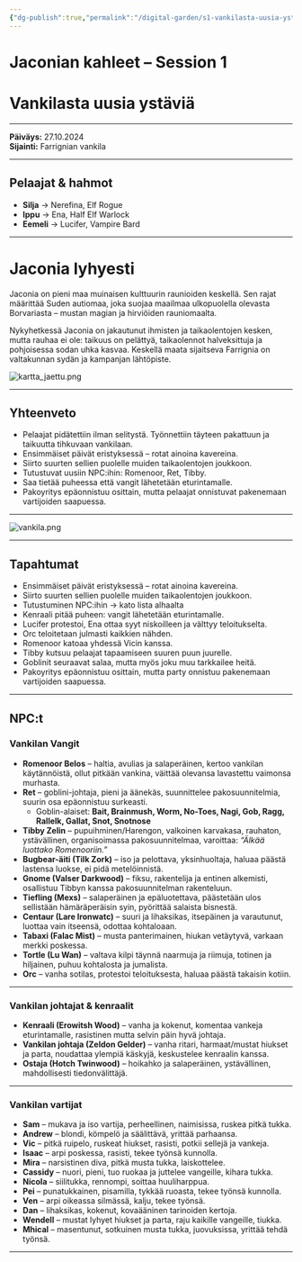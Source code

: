 ```yaml
---
{"dg-publish":true,"permalink":"/digital-garden/s1-vankilasta-uusia-ystaeviae/","created":"2025-10-03T22:04:24.203+03:00","updated":"2025-10-05T10:38:11.661+03:00"}
---
```


# Jaconian kahleet – Session 1 
# Vankilasta uusia ystäviä
---

**Päiväys:** 27.10.2024  
**Sijainti:** Farrignian vankila

---

## Pelaajat & hahmot

- **Silja** → Nerefina, Elf Rogue
- **Ippu** → Ena, Half Elf Warlock
- **Eemeli** → Lucifer, Vampire Bard
    
---

# Jaconia lyhyesti

Jaconia on pieni maa muinaisen kulttuurin raunioiden keskellä. Sen rajat määrittää Suden autiomaa, joka suojaa maailmaa ulkopuolella olevasta Borvariasta – mustan magian ja hirviöiden rauniomaalta.

Nykyhetkessä Jaconia on jakautunut ihmisten ja taikaolentojen kesken, mutta rauhaa ei ole: taikuus on pelättyä, taikaolennot halveksittuja ja pohjoisessa sodan uhka kasvaa. Keskellä maata sijaitseva Farrignia on valtakunnan sydän ja kampanjan lähtöpiste.

![kartta_jaettu.png](/img/user/Kuvat/kartta_jaettu.png)

---

## Yhteenveto

- Pelaajat pidätettiin ilman selitystä. Työnnettiin täyteen pakattuun ja taikuutta tihkuvaan vankilaan.
- Ensimmäiset päivät eristyksessä – rotat ainoina kavereina.
- Siirto suurten sellien puolelle muiden taikaolentojen joukkoon.
- Tutustuvat uusiin NPC:ihin: Romenoor, Ret, Tibby.
- Saa tietää puheessa että vangit lähetetään eturintamalle.
- Pakoyritys epäonnistuu osittain, mutta pelaajat onnistuvat pakenemaan vartijoiden saapuessa.
---
![vankila.png](/img/user/Kuvat/vankila.png)

---

## Tapahtumat

- Ensimmäiset päivät eristyksessä – rotat ainoina kavereina.
- Siirto suurten sellien puolelle muiden taikaolentojen joukkoon.
- Tutustuminen NPC:ihin -> kato lista alhaalta
- Kenraali pitää puheen: vangit lähetetään eturintamalle.
- Lucifer protestoi, Ena ottaa syyt niskoilleen ja välttyy teloitukselta.
- Orc teloitetaan julmasti kaikkien nähden.
- Romenoor katoaa yhdessä Vicin kanssa.
- Tibby kutsuu pelaajat tapaamiseen suuren puun juurelle.
- Goblinit seuraavat salaa, mutta myös joku muu tarkkailee heitä.
- Pakoyritys epäonnistuu osittain, mutta party onnistuu pakenemaan vartijoiden saapuessa.
---

## NPC:t

### Vankilan Vangit

- **Romenoor Belos** – haltia, avulias ja salaperäinen, kertoo vankilan käytännöistä, ollut pitkään vankina, väittää olevansa lavastettu vaimonsa murhasta.
- **Ret** – goblini-johtaja, pieni ja äänekäs, suunnittelee pakosuunnitelmia, suurin osa epäonnistuu surkeasti.
    - Goblin-alaiset: **Bait, Brainmush, Worm, No-Toes, Nagi, Gob, Ragg, Rallelk, Gallat, Snot, Snotnose**
- **Tibby Zelin** – pupuihminen/Harengon, valkoinen karvakasa, rauhaton, ystävällinen, organisoimassa pakosuunnitelmaa, varoittaa: _“Älkää luottako Romenooriin.”_
- **Bugbear-äiti (Tilk Zork)** – iso ja pelottava, yksinhuoltaja, haluaa päästä lastensa luokse, ei pidä metelöinnistä.
- **Gnome (Valser Darkwood)** – fiksu, rakentelija ja entinen alkemisti, osallistuu Tibbyn kanssa pakosuunnitelman rakenteluun.
- **Tiefling (Mexs)** – salaperäinen ja epäluotettava, päästetään ulos sellistään hämäräperäisin syin, pyörittää salaista bisnestä.
- **Centaur (Lare Ironwatc)** – suuri ja lihaksikas, itsepäinen ja varautunut, luottaa vain itseensä, odottaa kohtaloaan.
- **Tabaxi (Falac Mist)** – musta panterimainen, hiukan vetäytyvä, varkaan merkki poskessa.
- **Tortle (Lu Wan)** – valtava kilpi täynnä naarmuja ja riimuja, totinen ja hiljainen, puhuu kohtalosta ja jumalista.
- **Orc**  – vanha sotilas, protestoi teloituksesta, haluaa päästä takaisin kotiin.
---

### Vankilan johtajat & kenraalit

- **Kenraali (Erowitsh Wood)** – vanha ja kokenut, komentaa vankeja eturintamalle, rasistinen mutta selvin päin hyvä johtaja.
- **Vankilan johtaja (Zeldon Gelder)** – vanha ritari, harmaat/mustat hiukset ja parta, noudattaa ylempiä käskyjä, keskustelee kenraalin kanssa.
- **Ostaja (Hotch Twinwood)** – hoikahko ja salaperäinen, ystävällinen, mahdollisesti tiedonvälittäjä.
---

### Vankilan vartijat

- **Sam** – mukava ja iso vartija, perheellinen, naimisissa, ruskea pitkä tukka.
- **Andrew** – blondi, kömpelö ja säälittävä, yrittää parhaansa.
- **Vic** – pitkä ruipelo, ruskeat hiukset, rasisti, potkii sellejä ja vankeja.
- **Isaac** – arpi poskessa, rasisti, tekee työnsä kunnolla.
- **Mira** – narsistinen diva, pitkä musta tukka, laiskottelee.
- **Cassidy** – nuori, pieni, tuo ruokaa ja juttelee vangeille, kihara tukka.
- **Nicola** – siilitukka, rennompi, soittaa huuliharppua.
- **Pei** – punatukkainen, pisamilla, tykkää ruoasta, tekee työnsä kunnolla.
- **Ven** – arpi oikeassa silmässä, kalju, tekee työnsä.
- **Dan** – lihaksikas, kokenut, kovaääninen tarinoiden kertoja.
- **Wendell** – mustat lyhyet hiukset ja parta, raju kaikille vangeille, tiukka.
- **Mhical** – masentunut, sotkuinen musta tukka, juovuksissa, yrittää tehdä työnsä.
---
